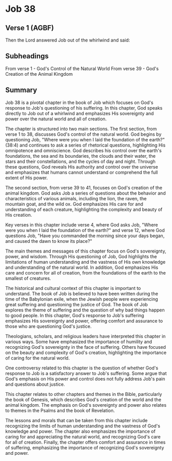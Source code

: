 # Job 38

## Verse 1 (AGBF)

Then the Lord answered Job out of the whirlwind and said:

## Subheadings

From verse 1 - God's Control of the Natural World
From verse 39 - God's Creation of the Animal Kingdom

## Summary

Job 38 is a pivotal chapter in the book of Job which focuses on God's response to Job's questioning of his suffering. In this chapter, God speaks directly to Job out of a whirlwind and emphasizes His sovereignty and power over the natural world and all of creation. 

The chapter is structured into two main sections. The first section, from verse 1 to 38, discusses God's control of the natural world. God begins by questioning Job, "Where were you when I laid the foundation of the earth?" (38:4) and continues to ask a series of rhetorical questions, highlighting His omnipotence and omniscience. God describes his control over the earth's foundations, the sea and its boundaries, the clouds and their water, the stars and their constellations, and the cycles of day and night. Through these questions, God reveals His authority and control over the universe and emphasizes that humans cannot understand or comprehend the full extent of His power.

The second section, from verse 39 to 41, focuses on God's creation of the animal kingdom. God asks Job a series of questions about the behavior and characteristics of various animals, including the lion, the raven, the mountain goat, and the wild ox. God emphasizes His care for and understanding of each creature, highlighting the complexity and beauty of His creation.

Key verses in this chapter include verse 4, where God asks Job, "Where were you when I laid the foundation of the earth?" and verse 12, where God questions Job, "Have you commanded the morning since your days began, and caused the dawn to know its place?"

The main themes and messages of this chapter focus on God's sovereignty, power, and wisdom. Through His questioning of Job, God highlights the limitations of human understanding and the vastness of His own knowledge and understanding of the natural world. In addition, God emphasizes His care and concern for all of creation, from the foundations of the earth to the smallest of creatures.

The historical and cultural context of this chapter is important to understand. The book of Job is believed to have been written during the time of the Babylonian exile, when the Jewish people were experiencing great suffering and questioning the justice of God. The book of Job explores the theme of suffering and the question of why bad things happen to good people. In this chapter, God's response to Job's suffering emphasizes His sovereignty and power, offering comfort and assurance to those who are questioning God's justice.

Theologians, scholars, and religious leaders have interpreted this chapter in various ways. Some have emphasized the importance of humility and recognizing God's sovereignty in the face of suffering. Others have focused on the beauty and complexity of God's creation, highlighting the importance of caring for the natural world. 

One controversy related to this chapter is the question of whether God's response to Job is a satisfactory answer to Job's suffering. Some argue that God's emphasis on His power and control does not fully address Job's pain and questions about justice. 

This chapter relates to other chapters and themes in the Bible, particularly the book of Genesis, which describes God's creation of the world and the animal kingdom. The emphasis on God's sovereignty and power also relates to themes in the Psalms and the book of Revelation.

The lessons and morals that can be taken from this chapter include recognizing the limits of human understanding and the vastness of God's knowledge and power. The chapter also emphasizes the importance of caring for and appreciating the natural world, and recognizing God's care for all of creation. Finally, the chapter offers comfort and assurance in times of suffering, emphasizing the importance of recognizing God's sovereignty and power.